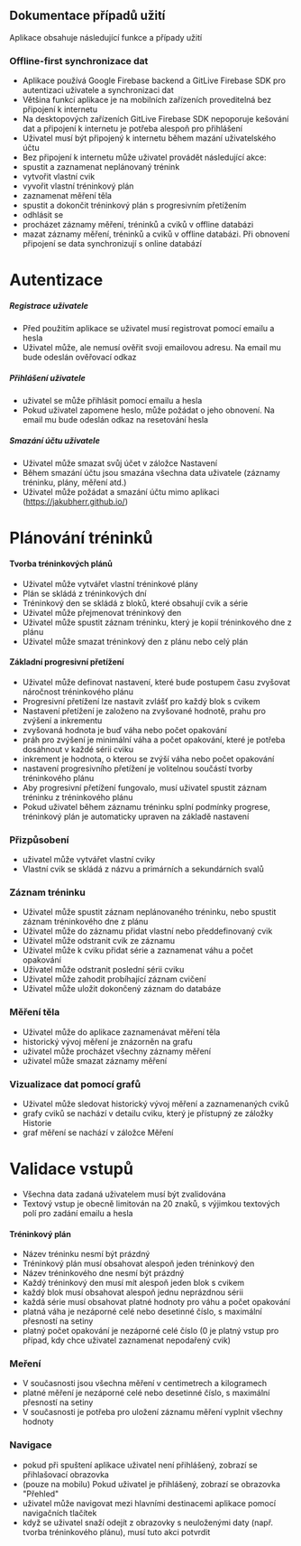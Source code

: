 ## Dokumentace případů užití
Aplikace obsahuje následující funkce a případy užití

### Offline-first synchronizace dat
- Aplikace používá Google Firebase backend a GitLive Firebase SDK pro autentizaci uživatele a synchronizaci dat
- Většina funkcí aplikace je na mobilních zařízeních proveditelná bez připojení k internetu
- Na desktopových zařízeních GitLive Firebase SDK nepoporuje kešování dat a připojení k internetu je potřeba alespoň pro přihlášení
- Uživatel musí být připojený k internetu během mazání uživatelského účtu
- Bez připojení k internetu může uživatel provádět následující akce:
- spustit a zaznamenat neplánovaný trénink
- vytvořit vlastní cvik
- vyvořit vlastní tréninkový plán
- zaznamenat měření těla
- spustit a dokončit tréninkový plán s progresivním přetížením
- odhlásit se
- procházet záznamy měření, tréninků a cviků v offline databázi
- mazat záznamy měření, tréninků a cviků v offline databázi. Při obnovení připojení se data synchronizují s online databází

# Autentizace
##### Registrace uživatele
- Před použitím aplikace se uživatel musí registrovat pomocí emailu a hesla
- Uživatel může, ale nemusí ověřit svoji emailovou adresu. Na email mu bude odeslán ověřovací odkaz

##### Přihlášení uživatele
- uživatel se může přihlásit pomocí emailu a hesla
- Pokud uživatel zapomene heslo, může požádat o jeho obnovení. Na email mu bude odeslán odkaz na resetování hesla

##### Smazání účtu uživatele
- Uživatel může smazat svůj účet v záložce Nastavení
- Během smazání účtu jsou smazána všechna data uživatele (záznamy tréninku, plány, měření atd.)
- Uživatel může požádat a smazání účtu mimo aplikaci (https://jakubherr.github.io/)


# Plánování tréninků

#### Tvorba tréninkových plánů
- Uživatel může vytvářet vlastní tréninkové plány
- Plán se skládá z tréninkových dní
- Tréninkový den se skládá z bloků, které obsahují cvik a série
- Uživatel může přejmenovat tréninkový den
- Uživatel může spustit záznam tréninku, který je kopií tréninkového dne z plánu
- Uživatel může smazat tréninkový den z plánu nebo celý plán

#### Základní progresivní přetížení
- Uživatel může definovat nastavení, které bude postupem času zvyšovat náročnost tréninkového plánu
- Progresivní přetížení lze nastavit zvlášť pro každý blok s cvikem
-  Nastavení přetížení je založeno na zvyšované hodnotě, prahu pro zvýšení a inkrementu
- zvyšovaná hodnota je buď váha nebo počet opakování
- práh pro zvýšení je minimální váha a počet opakování, které je potřeba dosáhnout v každé sérii cviku
- inkrement je hodnota, o kterou se zvýší váha nebo počet opakování
- nastavení progresivního přetížení je volitelnou součástí tvorby tréninkového plánu
- Aby progresivní přetížení fungovalo, musí uživatel spustit záznam tréninku z tréninkového plánu
- Pokud uživatel během záznamu tréninku splní podmínky progrese, tréninkový plán je automaticky upraven na základě nastavení

### Přizpůsobení
- uživatel může vytvářet vlastní cviky
- Vlastní cvik se skládá z názvu a primárních a sekundárních svalů

### Záznam tréninku
- Uživatel může spustit záznam neplánovaného tréninku, nebo spustit záznam tréninkového dne z plánu
- Uživatel může do záznamu přidat vlastní nebo předdefinovaný cvik
- Uživatel může odstranit cvik ze záznamu
- Uživatel může k cviku přidat série a zaznamenat váhu a počet opakování
- Uživatel může odstranit poslední sérii cviku
- Uživatel může zahodit probíhající záznam cvičení
- Uživatel může uložit dokončený záznam do databáze

### Měření těla
- Uživatel může do aplikace zaznamenávat měření těla
- historický vývoj měření je znázorněn na grafu
- uživatel může procházet všechny záznamy měření
- uživatel může smazat záznamy měření

### Vizualizace dat pomocí grafů
- Uživatel může sledovat historický vývoj měření a zaznamenaných cviků
- grafy cviků se nachází v detailu cviku, který je přístupný ze záložky Historie
- graf měření se nachází v záložce Měření

# Validace vstupů
- Všechna data zadaná uživatelem musí být zvalidována
- Textový vstup je obecně limitován na 20 znaků, s výjimkou textových polí pro zadání emailu a hesla

#### Tréninkový plán
- Název tréninku nesmí být prázdný
- Tréninkový plán musí obsahovat alespoň jeden tréninkový den
- Název tréninkového dne nesmí být prázdný
- Každý tréninkový den musí mít alespoň jeden blok s cvikem
- každý blok musí obsahovat alespoň jednu neprázdnou sérii
- každá série musí obsahovat platné hodnoty pro váhu a počet opakování
- platná váha je nezáporné celé nebo desetinné číslo, s maximální přesností na setiny
- platný počet opakování je nezáporné celé číslo (0 je platný vstup pro případ, kdy chce uživatel zaznamenat nepodařený cvik)

### Meření
- V současnosti jsou všechna měření v centimetrech a kilogramech
- platné měření je nezáporné celé nebo desetinné číslo, s maximální přesností na setiny
- V současnosti je potřeba pro uložení záznamu měření vyplnit všechny hodnoty

### Navigace
- pokud při spuštení aplikace uživatel není přihlášený, zobrazí se přihlašovací obrazovka
- (pouze na mobilu) Pokud uživatel je přihlášený, zobrazí se obrazovka "Přehled"
- uživatel může navigovat mezi hlavními destinacemi aplikace pomocí navigačních tlačítek
- když se uživatel snaží odejít z obrazovky s neuloženými daty (např. tvorba tréninkového plánu), musí tuto akci potvrdit
